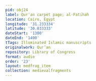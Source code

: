 ```yaml
---
pid: obj24
label: Qur'an carpet page; al-Fatihah
location: Cairo, Egypt
longitude: '31.233334'
latitude: '30.033333'
dateStart: '1300'
dateEnd: '1400'
tTags: Illuminated Islamic manuscripts
originalwork: Qur’an
repository: Library of Congress
format: audio
order: '23'
layout: medfrag_item
collection: medievalfragments
---
```

